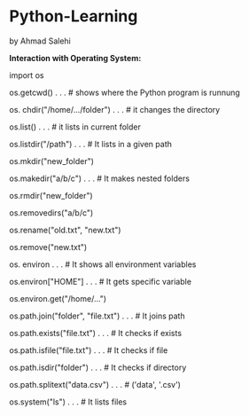 # Python-Learning
by Ahmad Salehi

**Interaction with Operating System:**

import os

os.getcwd()  .  .  .  # shows where the Python program is runnung

os. chdir("/home/.../folder") .  .  . # it changes the directory

os.list() .  .  . # it lists in current folder

os.listdir("/path") .  .  . # It lists in a given path

os.mkdir("new_folder")

os.makedir("a/b/c") .  .  . # It makes nested folders

os.rmdir("new_folder")

os.removedirs("a/b/c")

os.rename("old.txt", "new.txt")

os.remove("new.txt")

os. environ .  .  . # It shows all environment variables

os.environ["HOME"] .  .  . # It gets specific variable

os.environ.get("/home/...")

os.path.join("folder", "file.txt") .  .  . # It joins path

os.path.exists("file.txt") .  .  . # It checks if exists

os.path.isfile("file.txt") .  .  . # It checks if file

os.path.isdir("folder") .  .  . # It checks if directory

os.path.splitext("data.csv") .  .  . # ('data', '.csv')

os.system("ls") .  .  . # It lists files
